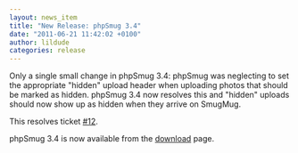 ```yaml
---
layout: news_item
title: "New Release: phpSmug 3.4"
date: "2011-06-21 11:42:02 +0100"
author: lildude
categories: release
---
```


Only a single small change in phpSmug 3.4: phpSmug was neglecting to set the appropriate "hidden" upload header when uploading photos that should be marked as hidden. phpSmug 3.4 now resolves this and "hidden" uploads should now show up as hidden when they arrive on SmugMug.

This resolves ticket [#12](http://github.com/lildude/phpSmug/issues/12).

phpSmug 3.4 is now available from the [download](http://phpsmug.com/download) page.
